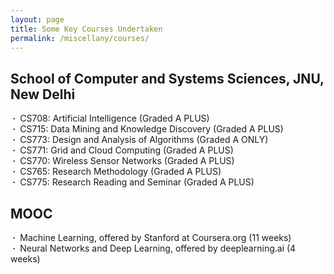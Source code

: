 ```yaml
---
layout: page
title: Some Key Courses Undertaken
permalink: /miscellany/courses/
---
```


<h2>School of Computer and Systems Sciences, JNU, New Delhi</h2>

<b>&nbsp;&middot;&nbsp;</b> CS708: Artificial Intelligence (Graded A PLUS)<br>
<b>&nbsp;&middot;&nbsp;</b> CS715: Data Mining and Knowledge Discovery (Graded A PLUS)<br>
<b>&nbsp;&middot;&nbsp;</b> CS773: Design and Analysis of Algorithms (Graded A ONLY)<br>
<b>&nbsp;&middot;&nbsp;</b> CS771: Grid and Cloud Computing (Graded A PLUS)<br>
<b>&nbsp;&middot;&nbsp;</b> CS770: Wireless Sensor Networks (Graded A PLUS)<br>
<b>&nbsp;&middot;&nbsp;</b> CS765: Research Methodology (Graded A PLUS)<br>
<b>&nbsp;&middot;&nbsp;</b> CS775: Research Reading and Seminar (Graded A PLUS)<br>

<h2>MOOC</h2>
<b>&nbsp;&middot;&nbsp;</b> Machine Learning, offered by Stanford at Coursera.org (11 weeks)<br>
<b>&nbsp;&middot;&nbsp;</b> Neural Networks and Deep Learning, offered by deeplearning.ai (4 weeks)<br>
